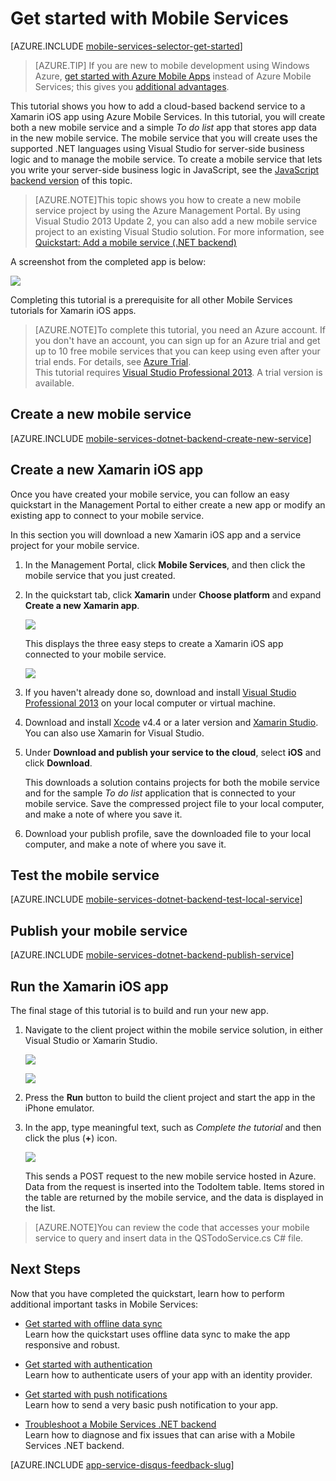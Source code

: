 <properties
	pageTitle="Get Started with Mobile Services for Xamarin iOS apps | Windows Azure"
	description="Follow this tutorial to get started using Azure Mobile Services for Xamarin iOS development"
	services="mobile-services"
	documentationCenter="xamarin"
	authors="lindydonna"
	manager="dwrede"
	editor="mollybos"/>

<tags
	ms.service="mobile-services"
	ms.date="08/18/2015"
	wacn.date=""/>

# <a name="getting-started"> </a>Get started with Mobile Services

[AZURE.INCLUDE [mobile-services-selector-get-started](../includes/mobile-services-selector-get-started.md)]
&nbsp;

>[AZURE.TIP] If you are new to mobile development using Windows Azure, [get started with Azure Mobile Apps](/documentation/articles/app-service-mobile-dotnet-backend-xamarin-ios-get-started-preview) instead of Azure Mobile Services; this gives you [additional advantages](/documentation/articles/app-service-mobile-value-prop-migration-from-mobile-services-preview).

This tutorial shows you how to add a cloud-based backend service to a Xamarin iOS app using Azure Mobile Services. In this tutorial, you will create both a new mobile service and a simple _To do list_ app that stores app data in the new mobile service. The mobile service that you will create uses the supported .NET languages using Visual Studio for server-side business logic and to manage the mobile service. To create a mobile service that lets you write your server-side business logic in JavaScript, see the [JavaScript backend version] of this topic.

>[AZURE.NOTE]This topic shows you how to create a new mobile service project by using the Azure Management Portal. By using Visual Studio 2013 Update 2, you can also add a new mobile service project to an existing Visual Studio solution. For more information, see [Quickstart: Add a mobile service (.NET backend)](http://msdn.microsoft.com/zh-cn/library/windows/apps/dn629482.aspx)

A screenshot from the completed app is below:

![][0]


Completing this tutorial is a prerequisite for all other Mobile Services tutorials for Xamarin iOS apps.

>[AZURE.NOTE]To complete this tutorial, you need an Azure account. If you don't have an account, you can sign up for an Azure trial and get up to 10 free mobile services that you can keep using even after your trial ends. For details, see <a href="/pricing/1rmb-trial/?WT.mc_id=A0E0E5C02&amp;returnurl=http%3A%2F%2Fazure.microsoft.com%2Fen-us%2Fdocumentation%2Farticles%2Fmobile-services-dotnet-backend-xamarin-ios-get-started" target="_blank">Azure Trial</a>.<br />This tutorial requires <a href="https://go.microsoft.com/fwLink/p/?LinkID=257546" target="_blank">Visual Studio Professional 2013</a>. A trial version is available.

## Create a new mobile service

[AZURE.INCLUDE [mobile-services-dotnet-backend-create-new-service](../includes/mobile-services-dotnet-backend-create-new-service.md)]

## Create a new Xamarin iOS app

Once you have created your mobile service, you can follow an easy quickstart in the Management Portal to either create a new app or modify an existing app to connect to your mobile service.

In this section you will download a new Xamarin iOS app and a service project for your mobile service.

1. In the Management Portal, click **Mobile Services**, and then click the mobile service that you just created.

2. In the quickstart tab, click **Xamarin** under **Choose platform** and expand **Create a new Xamarin app**.

   	![][6]

   	This displays the three easy steps to create a Xamarin iOS app connected to your mobile service.

  	![][7]

3. If you haven't already done so, download and install <a href="https://go.microsoft.com/fwLink/p/?LinkID=257546" target="_blank">Visual Studio Professional 2013</a> on your local computer or virtual machine.  

4. Download and install [Xcode] v4.4 or a later version and [Xamarin Studio]. You can also use Xamarin for Visual Studio.

5. Under **Download and publish your service to the cloud**, select **iOS** and click **Download**.

  	This downloads a solution contains projects for both the mobile service and for the sample _To do list_ application that is connected to your mobile service. Save the compressed project file to your local computer, and make a note of where you save it.

6. Download your publish profile, save the downloaded file to your local computer, and make a note of where you save it.

## Test the mobile service

[AZURE.INCLUDE [mobile-services-dotnet-backend-test-local-service](../includes/mobile-services-dotnet-backend-test-local-service.md)]

## Publish your mobile service

[AZURE.INCLUDE [mobile-services-dotnet-backend-publish-service](../includes/mobile-services-dotnet-backend-publish-service.md)]

## Run the Xamarin iOS app

The final stage of this tutorial is to build and run your new app.

1. Navigate to the client project within the mobile service solution, in either Visual Studio or Xamarin Studio.

	![][8]

	![][9]

2. Press the **Run** button to build the client project and start the app in the iPhone emulator.

3. In the app, type meaningful text, such as _Complete the tutorial_ and then click the plus (**+**) icon.

	![][10]

	This sends a POST request to the new mobile service hosted in Azure. Data from the request is inserted into the TodoItem table. Items stored in the table are returned by the mobile service, and the data is displayed in the list.

>[AZURE.NOTE]You can review the code that accesses your mobile service to query and insert data in the QSTodoService.cs C# file.


## Next Steps
Now that you have completed the quickstart, learn how to perform additional important tasks in Mobile Services:

* [Get started with offline data sync]
  <br/>Learn how the quickstart uses offline data sync to make the app responsive and robust.

* [Get started with authentication]
  <br/>Learn how to authenticate users of your app with an identity provider.

* [Get started with push notifications]
  <br/>Learn how to send a very basic push notification to your app.

* [Troubleshoot a Mobile Services .NET backend]
  <br/> Learn how to diagnose and fix issues that can arise with a Mobile Services .NET backend.

[AZURE.INCLUDE [app-service-disqus-feedback-slug](../includes/app-service-disqus-feedback-slug.md)]

<!-- Anchors. -->
[Getting started with Mobile Services]:#getting-started
[Create a new mobile service]:#create-new-service
[Next Steps]:#next-steps



<!-- Images. -->
[0]: ./media/mobile-services-dotnet-backend-xamarin-ios-get-started/mobile-quickstart-completed-ios.png
[6]: ./media/mobile-services-dotnet-backend-xamarin-ios-get-started/mobile-portal-quickstart-xamarin-ios.png
[7]: ./media/mobile-services-dotnet-backend-xamarin-ios-get-started/mobile-quickstart-steps-xamarin-ios.png
[8]: ./media/mobile-services-dotnet-backend-xamarin-ios-get-started/mobile-xamarin-project-ios-vs.png
[9]: ./media/mobile-services-dotnet-backend-xamarin-ios-get-started/mobile-xamarin-project-ios-xs.png
[10]: ./media/mobile-services-dotnet-backend-xamarin-ios-get-started/mobile-quickstart-startup-ios.png

<!-- URLs. -->
[Get started with offline data sync]: /documentation/articles/mobile-services-xamarin-ios-get-started-offline-data
[Get started with authentication]: /documentation/articles/mobile-services-dotnet-backend-xamarin-ios-get-started-users
[Get started with push notifications]: /documentation/articles/mobile-services-dotnet-backend-xamarin-ios-get-started-push
[Visual Studio Professional 2013]: https://go.microsoft.com/fwLink/p/?LinkID=257546
[Mobile Services SDK]: http://go.microsoft.com/fwlink/?LinkId=257545
[JavaScript and HTML]: /documentation/articles/mobile-services-win8-javascript
[Management Portal]: https://manage.windowsazure.cn/
[JavaScript backend version]: /documentation/articles/mobile-services-ios-get-started
[Troubleshoot a Mobile Services .NET backend]: /documentation/articles/mobile-services-dotnet-backend-how-to-troubleshoot
[Xamarin Studio]: http://xamarin.com/download
[Xcode]: https://go.microsoft.com/fwLink/?LinkID=266532&clcid=0x409
[Xamarin for Windows]: https://go.microsoft.com/fwLink/?LinkID=330242&clcid=0x409
